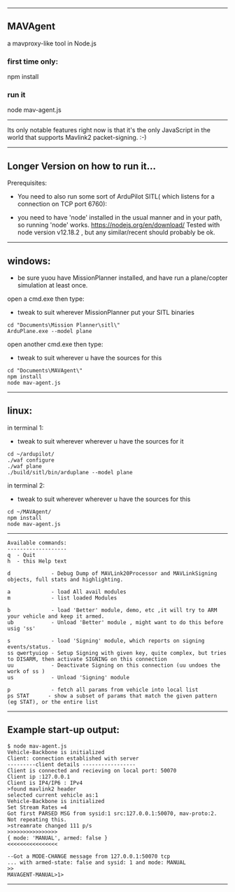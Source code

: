 ----------------------------------------------------------------------
MAVAgent
----------------------------------------------------------------------

a mavproxy-like tool in Node.js

### first time only:
npm install 

### run it
node mav-agent.js


----------------------------------------------------------------------

Its only notable features right now is that it's the only JavaScript in the world that supports Mavlink2 packet-signing. :-)

----------------------------------------------------------------------
Longer Version on how to run it...
----------------------------------------------------------------------

Prerequisites:

 - You need to also run some sort of ArduPilot SITL( which listens for a connection on TCP port 6760):

 - you need to have 'node' installed in the usual manner and in your path, so running 'node' works.
    https://nodejs.org/en/download/
  Tested with node version v12.18.2 , but any similar/recent should probably be ok.

----------
windows:
----------
 - be sure yuou have MissionPlanner installed, and have run a plane/copter simulation at least once.


open a cmd.exe then type:

- tweak to suit wherever MissionPlanner put your SITL binaries
```
cd "Documents\Mission Planner\sitl\" 
ArduPlane.exe --model plane
```

open another cmd.exe then type:

 - tweak to suit wherever u have the sources for this 

```
cd "Documents\MAVAgent\" 
npm install
node mav-agent.js
```

----------
linux:
----------
in terminal 1:

   - tweak to suit wherever wherever u have the sources for it
```
cd ~/ardupilot/
./waf configure
./waf plane
./build/sitl/bin/arduplane --model plane
```
in terminal 2:

 - tweak to suit wherever wherever u have the sources for this 
```
cd ~/MAVAgent/
npm install
node mav-agent.js
```


----------------------------------------------------------------------
	Available commands:
	-------------------
	q  - Quit
	h  - this Help text

	d             - Debug Dump of MAVLink20Processor and MAVLinkSigning objects, full stats and highlighting.

	a             - load All avail modules
	m             - list loaded Modules

	b             - load 'Better' module, demo, etc ,it will try to ARM your vehicle and keep it armed.
	ub            - Unload 'Better' module , might want to do this before usig 'ss' 

	s             - load 'Signing' module, which reports on signing events/status.
	ss qwertyuiop - Setup Signing with given key, quite complex, but tries to DISARM, then activate SIGNING on this connection
	uu            - Deactivate Signing on this connection (uu undoes the work of ss )
	us            - Unload 'Signing' module

	p             - fetch all params from vehicle into local list
	ps STAT      - show a subset of params that match the given pattern (eg STAT), or the entire list

----------------------------------------------------------------------
Example start-up output:
----------------------------------------------------------------------
```
$ node mav-agent.js 
Vehicle-Backbone is initialized
Client: connection established with server
---------client details -----------------
Client is connected and recieving on local port: 50070
Client ip :127.0.0.1
Client is IP4/IP6 : IPv4
>found mavlink2 header
selected current vehicle as:1
Vehicle-Backbone is initialized
Set Stream Rates =4
Got first PARSED MSG from sysid:1 src:127.0.0.1:50070, mav-proto:2. Not repeating this. 
>streamrate changed 111 p/s
>>>>>>>>>>>>>>>>
{ mode: 'MANUAL', armed: false }
<<<<<<<<<<<<<<<<

--Got a MODE-CHANGE message from 127.0.0.1:50070 tcp
... with armed-state: false and sysid: 1 and mode: MANUAL
>>
MAVAGENT-MANUAL>1>
```
-----------------------------------------------------------------------------


